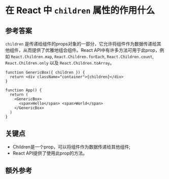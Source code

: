 # 在 React 中 `children` 属性的作用什么

## 参考答案

`children` 是传递给组件的props对象的一部分，它允许将组件作为数据传递给其他组件，从而提供了优雅地组合组件。React API中有许多方法可用于此prop，例如 `React.Children.map`, `React.Children.forEach`, `React.Children.count`, `React.Children.only` 以及 `React.Children.toArray`。

```es6
function GenericBox({ children }) {
  return <div className="container">{children}</div>
}

function App() {
  return (
    <GenericBox>
      <span>Hello</span> <span>World</span>
    </GenericBox>
  )
}
```

## 关键点

* Children是一个prop，可以将组件作为数据传递给其他组件;
* React API提供了使用此prop的方法。

## 额外参考

<!-- tags: (react,javascript) -->

<!-- expertise: (1) -->